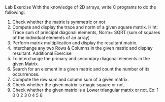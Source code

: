 Lab Exercise 
With the knowledge of 2D arrays, write C programs to do the following:
1. Check whether the matrix is symmetric or not
2. Compute and display the trace and norm of a given square matrix.
Hint: Trace sum of principal diagonal elements, Norm= SQRT (sum of squares of
the individual elements of an array)
3. Perform matrix multiplication and display the resultant matrix.
4. Interchange any two Rows & Columns in the given matrix and display resultant.
Additional Exercise
1. To interchange the primary and secondary diagonal elements in the given Matrix.
2. Search for an element in a given matrix and count the number of its occurrences.
3. Compute the row sum and column sum of a given matrix.
4. Check whether the given matrix is magic square or not.
5. Check whether the given matrix is a Lower triangular matrix or not.
Ex: 1 0 0
    2 3 0
    4 5 6